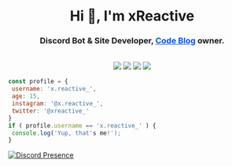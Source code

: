 <h1 align="center">Hi 👋, I'm xReactive</h1>
<h3 align="center">Discord Bot & Site Developer, <span style="color: #0051ff;"><u>Code Blog</u></span> owner.</h3>
<br>
<div align="center">
  <img src="https://img.shields.io/badge/-HTML-F06529?style=for-the-badge&logo=html5&logoColor=F06529&labelColor=000000">
  <img src="https://img.shields.io/badge/-CSS-2965F1?style=for-the-badge&logo=css3&logoColor=2965F1&labelColor=000000">
  <img src="https://img.shields.io/badge/-Javascript-F0DB4F?style=for-the-badge&logo=javascript&logoColor=F0DB4F&labelColor=000000">
  <img src="https://img.shields.io/badge/-Python-2965F1?style=for-the-badge&logo=python&logoColor=2965F1&labelColor=000000">
</div>

 ```javascript
const profile = {
  username: 'x.reactive_',
  age: 15,
  instagram: '@x.reactive_',
  twitter: '@xreactive_'
}
if ( profile.username == 'x.reactive_' ) {
  console.log('Yup, that's me!');
}
```

[![Discord Presence](https://lanyard.cnrad.dev/api/848526275059777566)](https://discord.com/users/848526275059777566)
